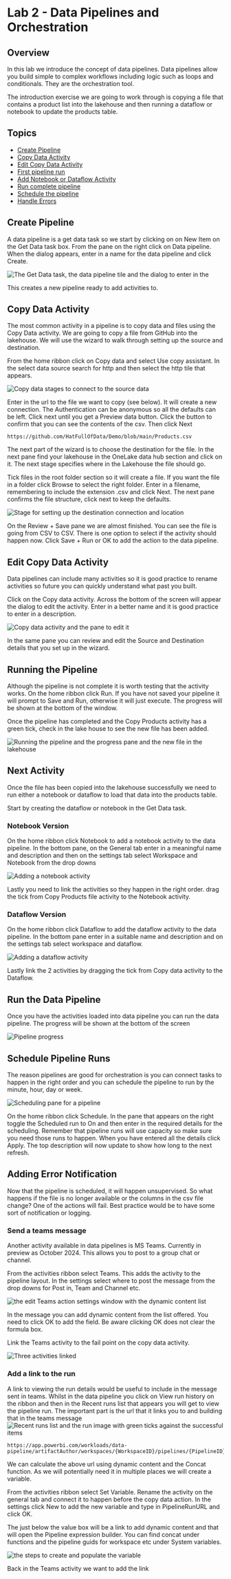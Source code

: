 # Lab 2 - Data Pipelines and Orchestration

## Overview

In this lab we introduce the concept of data pipelines. Data pipelines allow you build simple to complex workflows including logic such as loops and conditionals. They are the orchestration tool.

The introduction exercise we are going to work through is copying a file that contains a product list into the lakehouse and then running a dataflow or notebook to update the products table.

## Topics

* [Create Pipeline](#create-pipeline)
* [Copy Data Activity](#copy-data-activity)
* [Edit Copy Data Activity](#edit-copy-data-activity)
* [First pipeline run](#running-the-pipeline)
* [Add Notebook or Dataflow Activity](#next-activity)
* [Run complete pipeline](#run-the-data-pipeline)
* [Schedule the pipeline](#schedule-pipeline-runs)
* [Handle Errors](#adding-error-notification)

## Create Pipeline

A data pipeline is a get data task so we start by clicking on on New Item on the Get Data task box. From the pane on the right click on Data pipeline. When the dialog appears, enter in a name for the data pipeline and click Create.

![The Get Data task, the data pipeline tile and the dialog to enter in the](<Images/Lab 02/2024-09-17_12-02-37.png>)

This creates a new pipeline ready to add activities to.

## Copy Data Activity

The most common activity in a pipeline is to copy data and files using the Copy Data activity. We are going to copy a file from GitHub into the lakehouse. We will use the wizard to walk through setting up the source and destination.

From the home ribbon click on Copy data and select Use copy assistant. In the select data source search for http and then select the http tile that appears.

![Copy data stages to connect to the source data](<Images/Lab 02/2024-09-17_12-46-08.png>)

Enter in the url to the file we want to copy (see below). It will create a new connection. The Authentication can be anonymous so all the defaults can be left. Click next until you get a Preview data button. Click the button to confirm that you can see the contents of the csv. Then click Next

```
https://github.com/HatFullOfData/Demo/blob/main/Products.csv
```

The next part of the wizard is to choose the destination for the file. In the next pane find your lakehouse in the OneLake data hub section and click on it. The next stage specifies where in the Lakehouse the file should go.

Tick files in the root folder section so it will create a file. If you want the file in a folder click Browse to select the right folder. Enter in a filename, remembering to include the extension .csv and click Next. The next pane confirms the file structure, click next to keep the defaults.

![Stage for setting up the destination connection and location](<Images/Lab 02/2024-09-17_12-53-09.png>)

On the Review + Save pane we are almost finished. You can see the file is going from CSV to CSV. There is one option to select if the activity should happen now. Click Save + Run or OK to add the action to the data pipeline.

## Edit Copy Data Activity

Data pipelines can include many activities so it is good practice to rename activities so future you can quickly understand what past you built.

Click on the Copy data activity. Across the bottom of the screen will appear the dialog to edit the activity. Enter in a better name and it is good practice to enter in a description.

![Copy data activity and the pane to edit it](<Images/Lab 02/2024-09-17_13-47-23.png>)

In the same pane you can review and edit the Source and Destination details that you set up in the wizard.

## Running the Pipeline

Although the pipeline is not complete it is worth testing that the activity works. On the home ribbon click Run. If you have not saved your pipeline it will prompt to Save and Run, otherwise it will just execute. The progress will be shown at the bottom of the window.

Once the pipeline has completed and the Copy Products activity has a green tick, check in the lake house to see the new file has been added.

![Running the pipeline and the progress pane and the new file in the lakehouse](<Images/Lab 02/2024-09-17_13-56-48.png>)

## Next Activity

Once the file has been copied into the lakehouse successfully we need to run either a notebook or dataflow to load that data into the products table.

Start by creating the dataflow or notebook in the Get Data task.

### Notebook Version

On the home ribbon click Notebook to add a notebook activity to the data pipeline. In the bottom pane, on the General tab enter in a meaningful name and description and then on the settings tab select Workspace and Notebook from the drop downs

![Adding a notebook activity](<Images/Lab 02/2024-09-17_14-41-14.png>)

Lastly you need to link the activities so they happen in the right order. drag the tick from Copy Products file activity to the Notebook activity.

### Dataflow Version

On the home ribbon click Dataflow to add the dataflow activity to the data pipeline. In the bottom pane enter in a suitable name and description and on the settings tab select workspace and dataflow.

![Adding a dataflow activity](<Images/Lab 02/2024-09-17_14-54-23.png>)

Lastly link the 2 activities by dragging the tick from Copy data activity to the Dataflow.

## Run the Data Pipeline

Once you have the activities loaded into data pipeline you can run the data pipeline. The progress will be shown at the bottom of the screen

![Pipeline progress](<Images/Lab 02/2024-09-17_15-39-45.png>)

## Schedule Pipeline Runs

The reason pipelines are good for orchestration is you can connect tasks to happen in the right order and you can schedule the pipeline to run by the minute, hour, day or week.

![Scheduling pane for a pipeline](<Images/Lab 02/2024-09-17_16-29-01.png>)

On the home ribbon click Schedule. In the pane that appears on the right toggle the Scheduled run to On and then enter in the required details for the scheduling. Remember that pipeline runs will use capacity so make sure you need those runs to happen. When you have entered all the details click Apply. The top description will now update to show how long to the next refresh.

## Adding Error Notification

Now that the pipeline is scheduled, it will happen unsupervised. So what happens if the file is no longer available or the columns in the csv file change? One of the actions will fail. Best practice would be to have some sort of notification or logging.

### Send a teams message

Another activity available in data pipelines is MS Teams. Currently in preview as October 2024. This allows you to post to a group chat or channel.

From the activities ribbon select Teams. This adds the activity to the pipeline layout. In the settings select where to post the message from the drop downs for Post in, Team and Channel etc.

![the edit Teams action settings window with the dynamic content list](<Images/Lab 02/2024-10-28_13-15-58.png>)

In the message you can add dynamic content from the list offered. You need to click OK to add the field. Be aware clicking OK does not clear the formula box.

Link the Teams activity to the fail point on the copy data activity.

![Three activities linked](<Images/Lab 02/2024-10-28_16-46-56.png>)

### Add a link to the run

A link to viewing the run details would be useful to include in the message sent in teams. Whilst in the data pipeline you click on View run history on the ribbon and then in the Recent runs list that appears you will get to view the pipeline run. The important part is the url that it links you to and building that in the teams message
![Recent runs list and the run image with green ticks against the successful items](<Images/Lab 02/2024-10-28_12-55-36.png>)

```
https://app.powerbi.com/workloads/data-pipeline/artifactAuthor/workspaces/{WorkspaceID}/pipelines/{PipelineID}/{PipelineRunID}
```

We can calculate the above url using dynamic content and the Concat function. As we will potentially need it in multiple places we will create a variable.

From the activities ribbon select Set Variable. Rename the activity on the general tab and connect it to happen before the copy data action. In the settings click New to add the new variable and type in PipelineRunURL and click OK.

The just below the value box will be a link to add dynamic content and that will open the Pipeline expression builder. You can find concat under functions and the pipeline guids for workspace etc under System variables.

![the steps to create and populate the variable](<Images/Lab 02/2024-10-28_17-44-33.png>)

Back in the Teams activity we want to add the link



